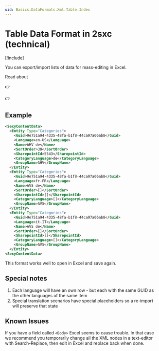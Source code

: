 ```yaml
---
uid: Basics.DataFormats.Xml.Table.Index
---
```


# Table Data Format in 2sxc (technical)

[!include[](~/pages/basics/stack/_shared-float-summary.md)]
<style>.context-box-summary .data-all { visibility: visible; } </style>

You can export/import lists of data for mass-editing in Excel. 

Read about

👉 [](xref:Basics.Data.ExportImport.Index)

👉 [](xref:Basics.App.ExportImport.Index)

## Example

```xml
<SexyContentData>
  <Entity Type="Categories">
    <Guid>9e751a94-4335-48fa-b1f8-44ca97a06ab8</Guid>
    <Language>en-US</Language>
    <Name>AHV de</Name>
    <SortOrder>30</SortOrder>
    <SharepointId>5543</SharepointId>
    <CategoryLanguage>de</CategoryLanguage>
    <GroupName>AHV</GroupName>
  </Entity>
  <Entity Type="Categories">
    <Guid>9e751a94-4335-48fa-b1f8-44ca97a06ab8</Guid>
    <Language>fr-FR</Language>
    <Name>AVS de</Name>
    <SortOrder>[]</SortOrder>
    <SharepointId>[]</SharepointId>
    <CategoryLanguage>[]</CategoryLanguage>
    <GroupName>AVS</GroupName>
  </Entity>
  <Entity Type="Categories">
    <Guid>9e751a94-4335-48fa-b1f8-44ca97a06ab8</Guid>
    <Language>it-IT</Language>
    <Name>AVS de</Name>
    <SortOrder>[]</SortOrder>
    <SharepointId>[]</SharepointId>
    <CategoryLanguage>[]</CategoryLanguage>
    <GroupName>AVS</GroupName>
  </Entity>
<SexyContentData>
```

This format works well to open in Excel and save again. 

## Special notes

1. Each language will have an own row - but each with the same GUID as the other languages of the same item
1. Special translation scenarios have special placeholders so a re-import will preserve that state

## Known Issues

If you have a field called `<Body>` Excel seems to cause trouble. In that case we recommend you temporarily change all the XML nodes in a text-editor with Search-Replace, then edit in Excel and replace back when done. 
